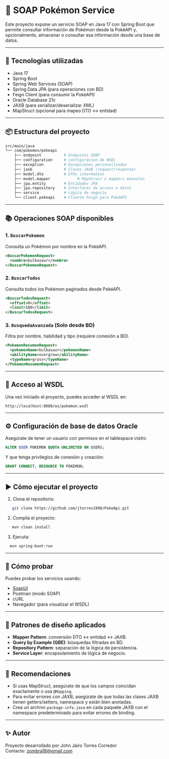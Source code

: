 # 🧪 SOAP Pokémon Service

Este proyecto expone un servicio SOAP en Java 17 con Spring Boot que permite consultar información de Pokémon desde la PokéAPI y, opcionalmente, almacenar o consultar esa información desde una base de datos.

---

## 🚀 Tecnologías utilizadas

- Java 17
- Spring Boot
- Spring Web Services (SOAP)
- Spring Data JPA (para operaciones con BD)
- Feign Client (para consumir la PokéAPI)
- Oracle Database 21c
- JAXB (para serializar/deserializar XML)
- MapStruct (opcional para mapeo DTO ↔ entidad)

---

## 📦 Estructura del proyecto

```bash
src/main/java
└── com/pokemon/pokeapi
    ├── endpoint          # Endpoints SOAP
    ├── configuration     # configuracion de WSDL
    ├── exception         # Excepciones personalizadas
    ├── jaxb              # Clases JAXB (request/response)
    ├── model.dto         # DTOs intermedios
    ├── model.mapper            # MapStruct o mappers manuales
    ├── jpa.entity        # Entidades JPA
    ├── jpa.repository    # Interfaces de acceso a datos
    ├── service           # Lógica de negocio
    └── client.pokeapi    # Cliente Feign para PokéAPI
```

---

## 📚 Operaciones SOAP disponibles

### 1. `BuscarPokemon`

Consulta un Pokémon por nombre en la PokéAPI.

```xml
<BuscarPokemonRequest>
  <nombre>bulbasaur</nombre>
</BuscarPokemonRequest>
```

### 2. `BuscarTodos`

Consulta todos los Pokémon paginados desde PokéAPI.

```xml
<BuscarTodosRequest>
  <offset>0</offset>
  <limit>100</limit>
</BuscarTodosRequest>
```

### 3. `BusquedaAvanzada` (Solo desde BD)

Filtra por nombre, habilidad y tipo (requiere conexión a BD).

```xml
<PokemonResumenRequest>
  <pokemonName>bulbasaur</pokemonName>
  <abilityName>overgrow</abilityName>
  <typeName>grass</typeName>
</PokemonResumenRequest>
```

---

## 📄 Acceso al WSDL

Una vez iniciado el proyecto, puedes acceder al WSDL en:

```
http://localhost:8080/ws/pokemon.wsdl
```

---

## ⚙️ Configuración de base de datos Oracle

Asegúrate de tener un usuario con permisos en el tablespace `USERS`:

```sql
ALTER USER POKEMON QUOTA UNLIMITED ON USERS;
```

Y que tenga privilegios de conexión y creación:

```sql
GRANT CONNECT, RESOURCE TO POKEMON;
```

---

## ▶️ Cómo ejecutar el proyecto

1. Clona el repositorio:
```bash
   git clone https://github.com/jtorres1990/PokeApi.git
```

2. Compila el proyecto:
```bash
   mvn clean install
```

3. Ejecuta:
```bash
  mvn spring-boot:run
```

---

## 🧪 Cómo probar

Puedes probar los servicios usando:

- [SoapUI](https://www.soapui.org/)
- Postman (modo SOAP)
- cURL
- Navegador (para visualizar el WSDL)

---

## 🧠 Patrones de diseño aplicados

- **Mapper Pattern**: conversión DTO ↔ entidad ↔ JAXB.
- **Query by Example (QBE)**: búsquedas filtradas en BD.
- **Repository Pattern**: separación de la lógica de persistencia.
- **Service Layer**: encapsulamiento de lógica de negocio.

---

## 📌 Recomendaciones

- Si usas MapStruct, asegúrate de que los campos coincidan exactamente o usa `@Mapping`.
- Para evitar errores con JAXB, asegúrate de que todas las clases JAXB tienen getters/setters, namespace y están bien anotadas.
- Crea un archivo `package-info.java` en cada paquete JAXB con el namespace predeterminado para evitar errores de binding.

---

## ✨ Autor

Proyecto desarrollado por John Jairo Torres Corredor  
Contacto: zombra18@gmail.com